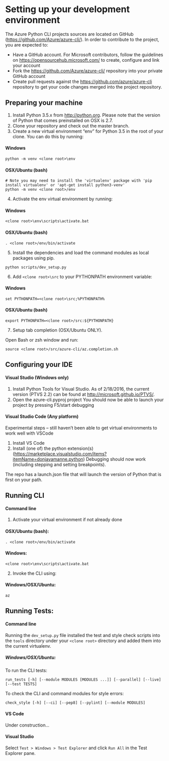 ﻿Setting up your development environment
========================================
The Azure Python CLI projects sources are located on GitHub (https://github.com/Azure/azure-cli/). In order to contribute to the project, you are expected to:
-    Have a GitHub account. For Microsoft contributors, follow the guidelines on https://opensourcehub.microsoft.com/ to create, configure and link your account
-    Fork the  https://github.com/Azure/azure-cli/ repository into your private GitHub account
-    Create pull requests against the https://github.com/azure/azure-cli repository to get your code changes merged into the project repository.

## Preparing your machine
1.    Install Python 3.5.x from http://python.org. Please note that the version of Python that comes preinstalled on OSX is 2.7.
2.    Clone your repository and check out the master branch.
3.    Create a new virtual environment “env” for Python 3.5 in the root of your clone. You can do this by running:

  #### Windows
  ```BatchFile
  python -m venv <clone root>\env
  ```
  #### OSX/Ubuntu (bash)
  ```Shell
  # Note you may need to install the 'virtualenv' package with 'pip install virtualenv' or 'apt-get install python3-venv'
  python -m venv <clone root>/env
  ```
4.  Activate the env virtual environment by running:

  #### Windows
  ```BatchFile
  <clone root>\env\scripts\activate.bat
  ```
  #### OSX/Ubuntu (bash)
  ```Shell
  . <clone root>/env/bin/activate
  ```

5.    Install the dependencies and load the command modules as local packages using pip.
  ```Shell
  python scripts/dev_setup.py
  ```
6.  Add `<clone root>\src` to your PYTHONPATH environment variable:

  #### Windows
  ```BatchFile
  set PYTHONPATH=<clone root>\src;%PYTHONPATH%
  ```
  #### OSX/Ubuntu (bash)
  ```Shell
  export PYTHONPATH=<clone root>/src:${PYTHONPATH}
  ```
7.  Setup tab completion (OSX/Ubuntu ONLY).

  Open Bash or zsh window and run:

  ```Shell
  source <clone root>/src/azure-cli/az.completion.sh
  ```

## Configuring your IDE
#### Visual Studio (Windows only)
1.    Install Python Tools for Visual Studio. As of 2/18/2016, the current version (PTVS 2.2) can be found at http://microsoft.github.io/PTVS/.
2.    Open the azure-cli.pyproj project
You should now be able to launch your project by pressing F5/start debugging

#### Visual Studio Code (Any platform)
Experimental steps – still haven’t been able to get virtual environments to work well with VSCode

1.    Install VS Code
2.    Install (one of) the python extension(s) (https://marketplace.visualstudio.com/items?itemName=donjayamanne.python)
Debugging should now work (including stepping and setting breakpoints).

The repo has a launch.json file that will launch the version of Python that is first on your path.

## Running CLI
#### Command line
1.  Activate your virtual environment if not already done

  #### OSX/Ubuntu (bash):
  ```Shell
  . <clone root>/env/bin/activate
  ```

  #### Windows:
  ```BatchFile
  <clone root>\env\scripts\activate.bat
  ```

2.  Invoke the CLI using:

  #### Windows/OSX/Ubuntu:
  ```
  az
  ```

## Running Tests:
#### Command line
  Running the `dev_setup.py` file installed the test and style check scripts into the `tools` directory under your
  `<clone root>` directory and added them into the current virtualenv.

##### Windows/OSX/Ubuntu:

  To run the CLI tests:
  ```
  run_tests [-h] [--module MODULES [MODULES ...]] [--parallel] [--live] [--test TESTS]
  ```

  To check the CLI and command modules for style errors:
  ```
  check_style [-h] [--ci] [--pep8] [--pylint] [--module MODULES]
  ```

#### VS Code
  Under construction...

#### Visual Studio
  Select `Test > Windows > Test Explorer` and click `Run All` in the Test Explorer pane.
